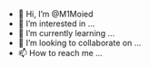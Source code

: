 - 👋 Hi, I’m @M1Moied
- 👀 I’m interested in ...
- 🌱 I’m currently learning ...
- 💞️ I’m looking to collaborate on ...
- 📫 How to reach me ...

<!---
M1Moied/M1Moied is a ✨ special ✨ repository because its `README.md` (this file) appears on your GitHub profile.
You can click the Preview link to take a look at your changes.
--->
